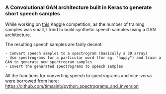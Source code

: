 ### A Convolutional GAN architecture built in Keras to generate short speech samples ###

While working on [this](https://www.kaggle.com/c/tensorflow-speech-recognition-challenge) Kaggle competition, as the number of training samples was small, I tried to build synthetic speech samples using a GAN architecture.

The resulting speech samples are fairly decent.

    - Convert speech samples to a spectrogram (basically a 3D array)
    - Use spectrograms for a particular word (for eg. "happy") and train a GAN to generate new spectrogram samples
    - Invert the generated spectrograms to speech samples
 
All the functions for converting speech to spectrograms and vice-versa were borrowed from here: https://github.com/timsainb/python_spectrograms_and_inversion
